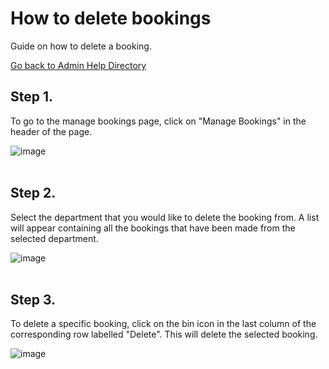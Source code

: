 # How to delete bookings
Guide on how to delete a booking.

[Go back to Admin Help Directory](https://thomcleary.github.io/cits3200-unipark-booking/admin_directory)

## Step 1.

To go to the manage bookings page, click on "Manage Bookings" in the header of the page.

![image](https://user-images.githubusercontent.com/88474382/137616781-2d5aa5bc-1fe6-4327-b28e-4c69771e1f5b.png)
<br><br>

## Step 2. 

Select the department that you would like to delete the booking from. A list will appear containing all the bookings that have been made from the selected department.

![image](https://user-images.githubusercontent.com/88474382/137616663-099e1e03-a991-4971-9c35-f5a927986a55.png)
<br><br>

## Step 3.

To delete a specific booking, click on the bin icon in the last column of the corresponding row labelled "Delete". This will delete the selected booking.

![image](https://user-images.githubusercontent.com/88474382/137616701-d6a0377b-840b-49ba-9493-52f8e21df3e4.png)
<br><br>
